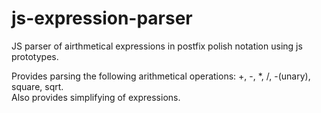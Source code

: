 # js-expression-parser
JS parser of airthmetical expressions in postfix polish notation using js prototypes.

Provides parsing the following arithmetical operations: +, -, *, /, -(unary), square, sqrt. <br/>
Also provides simplifying of expressions.
